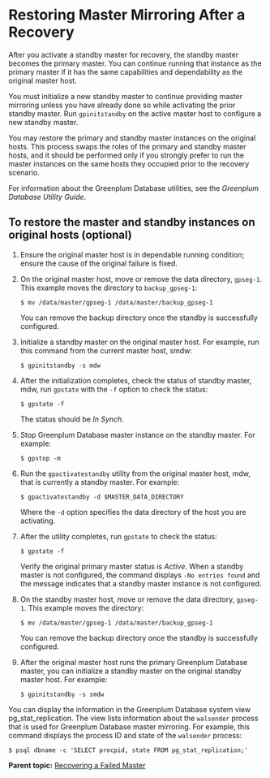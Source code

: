 # Restoring Master Mirroring After a Recovery 

After you activate a standby master for recovery, the standby master becomes the primary master. You can continue running that instance as the primary master if it has the same capabilities and dependability as the original master host.

You must initialize a new standby master to continue providing master mirroring unless you have already done so while activating the prior standby master. Run `gpinitstandby` on the active master host to configure a new standby master.

You may restore the primary and standby master instances on the original hosts. This process swaps the roles of the primary and standby master hosts, and it should be performed only if you strongly prefer to run the master instances on the same hosts they occupied prior to the recovery scenario.

For information about the Greenplum Database utilities, see the *Greenplum Database Utility Guide*.

## To restore the master and standby instances on original hosts \(optional\) 

1.  Ensure the original master host is in dependable running condition; ensure the cause of the original failure is fixed.
2.  On the original master host, move or remove the data directory, `gpseg-1`. This example moves the directory to `backup_gpseg-1`:

    ```
    $ mv /data/master/gpseg-1 /data/master/backup_gpseg-1
    ```

    You can remove the backup directory once the standby is successfully configured.

3.  Initialize a standby master on the original master host. For example, run this command from the current master host, smdw:

    ```
    $ gpinitstandby -s mdw
    ```

4.  After the initialization completes, check the status of standby master, mdw, run `gpstate` with the `-f` option to check the status:

    ```
    $ gpstate -f
    ```

    The status should be *In Synch*.

5.  Stop Greenplum Database master instance on the standby master. For example:

    ```
    $ gpstop -m
    ```

6.  Run the `gpactivatestandby` utility from the original master host, mdw, that is currently a standby master. For example:

    ```
    $ gpactivatestandby -d $MASTER_DATA_DIRECTORY
    ```

    Where the `-d` option specifies the data directory of the host you are activating.

7.  After the utility completes, run `gpstate` to check the status:

    ```
    $ gpstate -f 
    ```

    Verify the original primary master status is *Active*. When a standby master is not configured, the command displays `-No entries found` and the message indicates that a standby master instance is not configured.

8.  On the standby master host, move or remove the data directory, `gpseg-1`. This example moves the directory:

    ```
    $ mv /data/master/gpseg-1 /data/master/backup_gpseg-1
    ```

    You can remove the backup directory once the standby is successfully configured.

9.  After the original master host runs the primary Greenplum Database master, you can initialize a standby master on the original standby master host. For example:

    ```
    $ gpinitstandby -s smdw
    ```


You can display the information in the Greenplum Database system view pg\_stat\_replication. The view lists information about the `walsender` process that is used for Greenplum Database master mirroring. For example, this command displays the process ID and state of the `walsender` process:

```
$ psql dbname -c 'SELECT procpid, state FROM pg_stat_replication;'
```

**Parent topic:** [Recovering a Failed Master](../../highavail/topics/g-recovering-a-failed-master.html)

